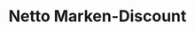---
title: "Netto Marken-Discount"
url: /berlin/netto-marken-discount-louis-lewin-strasse-2/
shop: Supermarkt
---